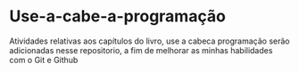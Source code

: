 # Use-a-cabe-a-programação
Atividades relativas aos capítulos do livro, use a cabeca programação serão adicionadas nesse repositorio, a fim de melhorar as minhas habilidades com o Git e Github
